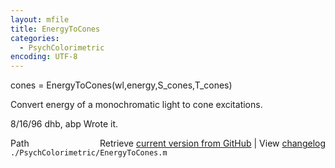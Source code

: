 ```yaml
---
layout: mfile
title: EnergyToCones
categories:
  - PsychColorimetric
encoding: UTF-8
---
```


cones = EnergyToCones(wl,energy,S\_cones,T\_cones)

Convert energy of a monochromatic light to cone excitations.

8/16/96  dhb, abp  Wrote it.


<div class="code_header" style="text-align:right;">
  <span style="float:left;">Path&nbsp;&nbsp;</span> <span class="counter">Retrieve <a href=
  "https://raw.github.com/Psychtoolbox-3/Psychtoolbox-3/beta/./PsychColorimetric/EnergyToCones.m">current version from GitHub</a> | View <a href=
  "https://github.com/Psychtoolbox-3/Psychtoolbox-3/commits/beta/./PsychColorimetric/EnergyToCones.m">changelog</a></span>
</div>
<div class="code">
  <code>./PsychColorimetric/EnergyToCones.m</code>
</div>
